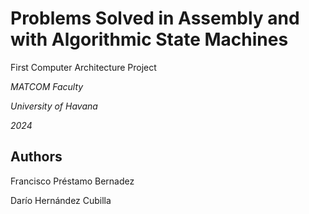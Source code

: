 # Problems Solved in Assembly and with Algorithmic State Machines

First Computer Architecture Project

_MATCOM Faculty_

_University of Havana_

_2024_

## Authors

Francisco Préstamo Bernadez

Darío Hernández Cubilla